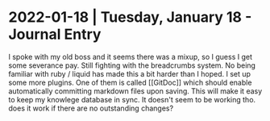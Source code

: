 # 2022-01-18 | Tuesday, January 18 - Journal Entry
I spoke with my old boss and it seems there was a mixup, so I guess I get some severance pay.
Still fighting with the breadcrumbs system. No being familiar with ruby / liquid has made this a bit harder than I hoped.
I set up some more plugins. One of them is called [[GitDoc]] which should enable automatically committing markdown files upon saving. This will make it easy to keep my knowlege database in sync.
It doesn't seem to be working tho.
does it work if there are no outstanding changes?
